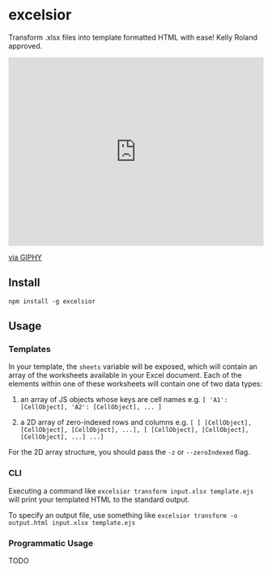 # excelsior

Transform .xlsx files into template formatted HTML with ease! Kelly Roland approved.

<div style="width:100%;height:0;padding-bottom:74%;position:relative;"><iframe src="https://giphy.com/embed/OgRQGJ3dbuz8A" width="100%" height="100%" style="position:absolute" frameBorder="0" class="giphy-embed" allowFullScreen></iframe></div><p><a href="https://giphy.com/gifs/OgRQGJ3dbuz8A">via GIPHY</a></p>

## Install

`npm install -g excelsior`

## Usage

### Templates

In your template, the `sheets` variable will be exposed, which will contain an array of the worksheets available in your Excel document. Each of the elements within one of these worksheets will contain one of two data types:

1. an array of JS objects whose keys are cell names e.g. `[ 'A1': [CellObject], 'A2': [CellObject], ... ]`

2. a 2D array of zero-indexed rows and columns e.g. `[ [ [CellObject], [CellObject], [CellObject], ...], [ [CellObject], [CellObject], [CellObject], ...] ...]`

For the 2D array structure, you should pass the `-z` or `--zeroIndexed` flag.

### CLI

Executing a command like `excelsior transform input.xlsx template.ejs` will print your templated HTML to the standard output.

To specify an output file, use something like `excelsior transform -o output.html input.xlsx template.ejs`

### Programmatic Usage

TODO
